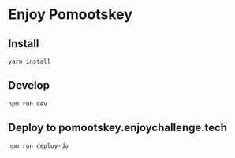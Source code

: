 # Enjoy Pomootskey

## Install
```
yarn install
```

## Develop
```
npm run dev
```

## Deploy to pomootskey.enjoychallenge.tech
```shell
npm run deploy-do
```
